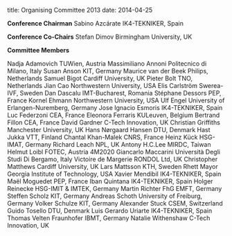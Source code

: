 title: Organising Committee 2013
date: 2014-04-25  

**Conference Chairman**
Sabino Azcárate	        IK4-TEKNIKER, Spain

**Conference Co-Chairs**
Stefan Dimov		Birmingham University, UK

**Committee Members**

Nadja Adamovich	        TUWien, Austria 
Massimiliano Annoni	Politecnico di Milano, Italy
Susan Anson 		KIT, Germany
Maurice van der Beek 	Philips, Netherlands
Samuel Bigot		Cardiff University, UK
Pieter Bolt 		TNO, Netherlands
Jian Cao 		Northwestern University, USA
Elis Carlström 		Swerea-IVF, Sweden
Dan Dascalu		IMT-Bucharest, Romania
Stéphane Dessors	PEP, France
Kornel Ehmann 		Northwestern University, USA
Ulf Engel 		University of Erlangen-Nuremberg, Germany
Jose Ignacio Esmoris	IK4-TEKNIKER, Spain
Luc Federzoni		CEA, France
Eleonora Ferraris 	KULeuven, Belgium
Bertrand Fillon		CEA, France
David Gardner		C-Tech Innovation, UK
Christian Griffiths 	Manchester University, UK
Hans Nørgaard Hansen	DTU, Denmark
Hast Jukka 		VTT, Finland
Chantal Khan-Malek	CNRS, France
Heinz Kück 		HSG-IMAT, Germany
Richard Leach 		NPL, UK 
Antony H.C.Lee		MIRDC, Taiwan
Helmut Loibl 		FOTEC, Austria 4M2020
Giancarlo Maccarini 	Università Degli Studi Di Bergamo, Italy
Victoire de Margerie 	RONDOL Ltd, UK
Christopher Matthews	Cardiff University, UK
Lars Mattsson 		KTH, Sweden
Rhett Mayor		Georgia Institute of Technology, USA 
Xavier Mendibil		IK4-TEKNIKER, Spain
Maël Moguedet		PEP, France
Iban Quintana		IK4-TEKNIKER, Spain
Holger Reinecke 	HSG-IMIT & IMTEK, Germany
Martin Richter 		FhG EMFT, Germany
Steffen Scholz 		KIT, Germany 
Andreas Schoth 	        University of Freiburg, Germany
Volker Schulze 		KIT, Germany
Alexander Stuck 	CSEM, Switzerland
Guido Tosello		DTU, Denmark
Luis Gerardo Uriarte	IK4-TEKNIKER, Spain
Thomas Velten		Fraunhofer IBMT, Germany
Natalie Withenshaw	C-Tech Innovation, UK